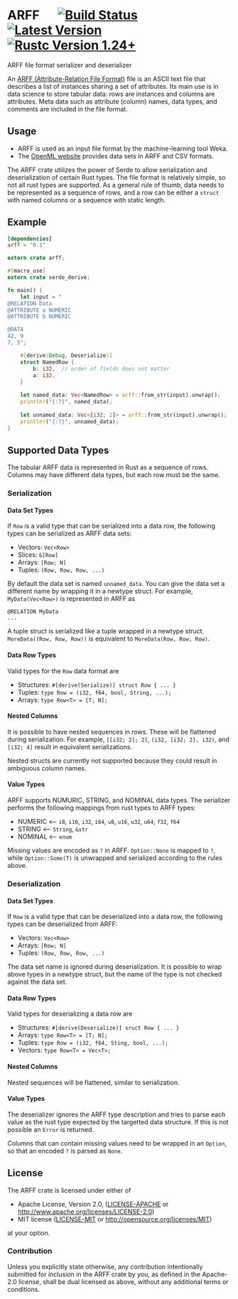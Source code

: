 # ARFF &emsp; [![Build Status]][travis] [![Latest Version]][crates.io] [![Rustc Version 1.24+]][rustc]

[Build Status]: https://api.travis-ci.org/mbillingr/arff.svg?branch=master
[travis]: https://travis-ci.org/mbillingr/arff
[Latest Version]: https://img.shields.io/crates/v/arff.svg
[crates.io]: https://crates.io/crates/arff
[Rustc Version 1.24+]: https://img.shields.io/badge/rustc-1.24+-lightgray.svg
[rustc]: https://blog.rust-lang.org/2018/01/04/Rust-1.23.html

ARFF file format serializer and deserializer

An [ARFF (Attribute-Relation File Format)](http://weka.wikispaces.com/ARFF) file is an ASCII text file
that describes a list of instances sharing a set of attributes. Its
main use is in data science to store tabular data: rows are 
instances and columns are attributes. Meta data such as attribute 
(column) names, data types, and comments are included in the file
format.

## Usage
- ARFF is used as an input file format by the machine-learning tool
  Weka.
- The [OpenML website](https://www.openml.org/) provides data sets in
  ARFF and CSV formats.

The ARFF crate utilizes the power of Serde to allow serialization and
deserialization of certain Rust types. The file format is relatively
simple, so not all rust types are supported. As a general rule of thumb,
data needs to be represented as a sequence of rows, and a row can be
either a `struct` with named columns or a sequence with static length.

## Example

```toml
[dependencies]
arff = "0.1"
```

```rust
extern crate arff;

#[macro_use]
extern crate serde_derive;

fn main() {
    let input = "
@RELATION Data
@ATTRIBUTE a NUMERIC
@ATTRIBUTE b NUMERIC

@DATA
42, 9
7, 5";

    #[derive(Debug, Deserialize)]
    struct NamedRow {
        b: i32,  // order of fields does not matter
        a: i32,
    }
    
    let named_data: Vec<NamedRow> = arff::from_str(input).unwrap();
    println!("{:?}", named_data);
    
    let unnamed_data: Vec<[i32; 2]> = arff::from_str(input).unwrap();
    println!("{:?}", unnamed_data);
}
```

## Supported Data Types

The tabular ARFF data is represented in Rust as a sequence of rows.
Columns may have different data types, but each row must be the same.

### Serialization

#### Data Set Types

If `Row` is a valid type that can be serialized into a data row, the
following  types can be serialized as ARFF data sets:

  - Vectors: `Vec<Row>`
  - Slices: `&[Row]`
  - Arrays: `[Row; N]`
  - Tuples: `(Row, Row, Row, ...)`
  
By default the data set is named `unnamed_data`. You can give the data
set a different name by wrapping it in a newtype struct. For example,
`MyData(Vec<Row>)` is represented in ARFF as

```arff
@RELATION MyData
...
```

A tuple struct is serialized like a tuple wrapped in a newtype struct.
`MoreData((Row, Row, Row))` is equivalent to `MoreData(Row, Row, Row)`.

#### Data Row Types

Valid types for the `Row` data format are

 - Structures: `#[derive(Serialize)] struct Row { ... }`
 - Tuples: `type Row = (i32, f64, bool, String, ...);`
 - Arrays: `type Row<T> = [T; N];`

#### Nested Columns

It is possible to have nested sequences in rows. These will be flattened
during serialization. For example, `[[i32; 2]; 2]`,
`(i32, [i32; 2], i32)`, and `[i32; 4]` result in equivalent
serializations.

Nested structs are currently not supported because they could result in
ambiguous column names.

#### Value Types

ARFF supports NUMURIC, STRING, and NOMINAL data types. The serializer
performs the following mappings from rust types to ARFF types:

  - NUMERIC <-- `i8`, `i16`, `i32`, `i64`, `u8`, `u16`, `u32`, `u64`, `f32`, `f64`
  - STRING <-- `String`, `&str`
  - NOMINAL <-- `enum`

Missing values are encoded as `?` in ARFF. `Option::None` is mapped to
`?`, while `Option::Some(T)` is unwrapped and serialized according to
the rules above.
 
### Deserialization

#### Data Set Types

If `Row` is a valid type that can be deserialized into a data row, the
following types can be deserialized from ARFF:

  - Vectors: `Vec<Row>`
  - Arrays: `[Row; N]`
  - Tuples: `(Row, Row, Row, ...)`

The data set name is ignored during deserialization. It is possible to
wrap above types in a newtype struct, but the name of the type is not
checked against the data set.

#### Data Row Types

Valid types for deserializing a data row are

  - Structures: `#[derive(Deserialize)] sruct Row { ... }`
  - Arrays: `type Row<T> = [T; N];`
  - Tuples: `type Row = (i32, f64, Sting, bool, ...);`
  - Vectors: `type Row<T> = Vec<T>;`

#### Nested Columns

Nested sequences will be flattened, similar to serialization.

#### Value Types

The deserializer ignores the ARFF type description and tries to
parse each value as the rust type expected by the targetted
data structure. If this is not possible an `Error` is returned.

Columns that can contain missing values need to be wrapped in an
`Option`, so that an encoded `?` is parsed as `None`.


## License

The ARFF crate is licensed under either of

 * Apache License, Version 2.0, ([LICENSE-APACHE](LICENSE-APACHE) or
   http://www.apache.org/licenses/LICENSE-2.0)
 * MIT license ([LICENSE-MIT](LICENSE-MIT) or
   http://opensource.org/licenses/MIT)

at your option.

### Contribution

Unless you explicitly state otherwise, any contribution intentionally 
submitted for inclusion in the ARFF crate by you, as defined in the 
Apache-2.0 license, shall be dual licensed as above, without any 
additional terms or conditions.
